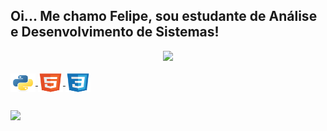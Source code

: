 ## Oi... Me chamo Felipe, sou estudante de Análise e Desenvolvimento de Sistemas!
<div align="center">
  <a href="https://www.linkedin.com/in/felipe-salusto-lima-258a5a226/">
  <img height="180em" src="https://github-readme-stats.vercel.app/api?username=felsalu&show_icons=true&theme=highcontrast&include_all_commits=true&count_private=true"/>
</div>
  <div style="display: inline_block"><br>
  <img align="center" alt="fel-Python" height="30" width="40" src="https://raw.githubusercontent.com/devicons/devicon/master/icons/python/python-original.svg">
  <img align="center" alt="fel-HTML" height="30" width="40" src="https://raw.githubusercontent.com/devicons/devicon/master/icons/html5/html5-original.svg">
  <img align="center" alt="fel-CSS" height="30" width="40" src="https://raw.githubusercontent.com/devicons/devicon/master/icons/css3/css3-original.svg">
  
</div>
  
  ##
  
  <div> 
     <a href="https://www.linkedin.com/in/felipe-salusto-lima-258a5a226/" target="_blank"><img src="https://img.shields.io/badge/-LinkedIn-%230077B5?style=for-the-badge&logo=linkedin&logoColor=white" target="_blank"></a> 
  </div>
 
